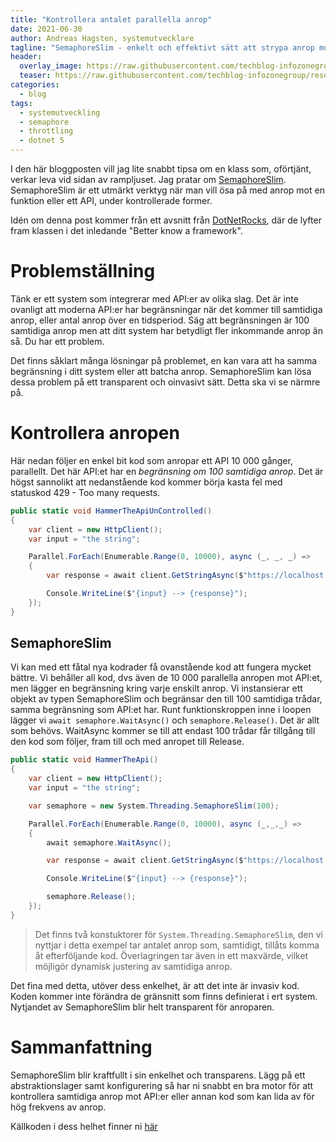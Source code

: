 ```yaml
---
title: "Kontrollera antalet parallella anrop"
date: 2021-06-30
author: Andreas Hagsten, systemutvecklare
tagline: "SemaphoreSlim - enkelt och effektivt sätt att strypa anrop mot API:er"
header:
  overlay_image: https://raw.githubusercontent.com/techblog-infozonegroup/resources.techblog-infozonegroup/main/semaphoreslim/crowd_queue.jpg
  teaser: https://raw.githubusercontent.com/techblog-infozonegroup/resources.techblog-infozonegroup/main/semaphoreslim/teaser.jpg
categories:
  - blog
tags:
  - systemutveckling
  - semaphore
  - throttling
  - dotnet 5
---
```


I den här bloggposten vill jag lite snabbt tipsa om en klass som, oförtjänt, verkar leva vid sidan av rampljuset. Jag pratar om [SemaphoreSlim](https://docs.microsoft.com/en-us/dotnet/api/system.threading.semaphoreslim?view=net-5.0). SemaphoreSlim är ett utmärkt verktyg när man vill ösa på med anrop mot en funktion eller ett API, under kontrollerade former.

Idén om denna post kommer från ett avsnitt från [DotNetRocks](https://dotnetrocks.com/), där de lyfter fram klassen i det inledande "Better know a framework". 

# Problemställning
Tänk er ett system som integrerar med API:er av olika slag. Det är inte ovanligt att moderna API:er har begränsningar när det kommer till samtidiga anrop, eller antal anrop över en tidsperiod. Säg att begränsningen är 100 samtidiga anrop men att ditt system har betydligt fler inkommande anrop än så. Du har ett problem.

Det finns såklart många lösningar på problemet, en kan vara att ha samma begränsning i ditt system eller att batcha anrop. SemaphoreSlim kan lösa dessa problem på ett transparent och oinvasivt sätt. Detta ska vi se närmre på.

# Kontrollera anropen
Här nedan följer en enkel bit kod som anropar ett API 10 000 gånger, parallellt. Det här API:et har en *begränsning om 100 samtidiga anrop*. Det är högst sannolikt att nedanstående kod kommer börja kasta fel med statuskod 429 - Too many requests.

```csharp
public static void HammerTheApiUnControlled()
{
    var client = new HttpClient();
    var input = "the string";

    Parallel.ForEach(Enumerable.Range(0, 10000), async (_, _, _) =>
    {
        var response = await client.GetStringAsync($"https://localhost:44360/reverse?text={input}");

        Console.WriteLine($"{input} --> {response}");
    });
}
```

## SemaphoreSlim
Vi kan med ett fåtal nya kodrader få ovanstående kod att fungera mycket bättre. Vi behåller all kod, dvs även de 10 000 parallella anropen mot API:et, men lägger en begränsning kring varje enskilt anrop. Vi instansierar ett objekt av typen SemaphoreSlim och begränsar den till 100 samtidiga trådar, samma begränsning som API:et har. Runt funktionskroppen inne i loopen lägger vi ```await semaphore.WaitAsync()``` och ```semaphore.Release()```. Det är allt som behövs. WaitAsync kommer se till att endast 100 trådar får tillgång till den kod som följer, fram till och med anropet till Release.

```csharp
public static void HammerTheApi()
{
    var client = new HttpClient();
    var input = "the string";

    var semaphore = new System.Threading.SemaphoreSlim(100);

    Parallel.ForEach(Enumerable.Range(0, 10000), async (_,_,_) =>
    {
        await semaphore.WaitAsync();

        var response = await client.GetStringAsync($"https://localhost:44360/reverse?text={input}");

        Console.WriteLine($"{input} --> {response}");

        semaphore.Release();
    });
}
```
> Det finns två konstuktorer för ```System.Threading.SemaphoreSlim```, den vi nyttjar i detta exempel tar antalet anrop som, samtidigt, tillåts komma åt efterföljande kod. Överlagringen tar även in ett maxvärde, vilket möjligör dynamisk justering av samtidiga anrop.

Det fina med detta, utöver dess enkelhet, är att det inte är invasiv kod. Koden kommer inte förändra de gränsnitt som finns definierat i ert system. Nytjandet av SemaphoreSlim blir helt transparent för anroparen. 

# Sammanfattning
SemaphoreSlim blir kraftfullt i sin enkelhet och transparens. Lägg på ett abstraktionslager samt konfigurering så har ni snabbt en bra motor för att kontrollera samtidiga anrop mot API:er eller annan kod som kan lida av för hög frekvens av anrop.

Källkoden i dess helhet finner ni [här](https://github.com/InfozoneGroup/Blog.SemaphoreSlim)